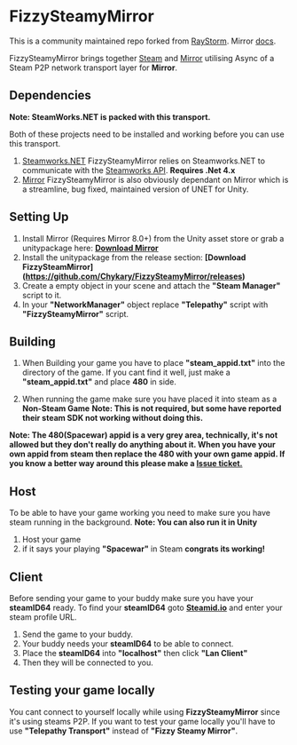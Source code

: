 # FizzySteamyMirror

This is a community maintained repo forked from [RayStorm](https://github.com/Chykary/FizzySteamyMirror). Mirror [docs](https://mirror-networking.com/docs/Transports/Fizzy.html).

FizzySteamyMirror brings together [Steam](https://store.steampowered.com/) and [Mirror](https://github.com/vis2k/Mirror) utilising Async of a Steam P2P network transport layer for **Mirror**.

## Dependencies
**Note: SteamWorks.NET is packed with this transport.**

Both of these projects need to be installed and working before you can use this transport.
1. [Steamworks.NET](https://github.com/rlabrecque/Steamworks.NET) FizzySteamyMirror relies on Steamworks.NET to communicate with the [Steamworks API](https://partner.steamgames.com/doc/sdk). **Requires .Net 4.x**  
2. [Mirror](https://github.com/vis2k/Mirror) FizzySteamyMirror is also obviously dependant on Mirror which is a streamline, bug fixed, maintained version of UNET for Unity.

## Setting Up

1. Install Mirror (Requires Mirror 8.0+) from the Unity asset store or grab a unitypackage here: **[Download Mirror](https://github.com/vis2k/Mirror/releases)**
3. Install the unitypackage from the release section: **[Download FizzySteamMirror] (https://github.com/Chykary/FizzySteamyMirror/releases)**
2. Create a empty object in your scene and attach the **"Steam Manager"** script to it.
3. In your **"NetworkManager"** object replace **"Telepathy"** script with **"FizzySteamyMirror"** script.

## Building
1. When Building your game you have to place **"steam_appid.txt"** into the directory of the game. If you cant find it well, just make a **"steam_appid.txt"** and place **480** in side.

2. When running the game make sure you have placed it into steam as a **Non-Steam Game** **Note: This is not required, but some have reported their steam SDK not working without doing this.**

**Note: The 480(Spacewar) appid is a very grey area, technically, it's not allowed but they don't really do anything about it. When you have your own appid from steam then replace the 480 with your own game appid.
If you know a better way around this please make a [Issue ticket.](https://github.com/Chykary/FizzySteamyMirror/issues)**

## Host
To be able to have your game working you need to make sure you have steam running in the background. 
**Note: You can also run it in Unity**

1. Host your game
2. if it says your playing **"Spacewar"** in Steam **congrats its working!**

## Client
Before sending your game to your buddy make sure you have your **steamID64** ready. To find your **steamID64** goto **[Steamid.io](https://steamid.io/lookup)** and enter your steam profile URL.

1. Send the game to your buddy.
2. Your buddy needs your **steamID64** to be able to connect.
3. Place the **steamID64** into **"localhost"** then click **"Lan Client"**
5. Then they will be connected to you.

## Testing your game locally

You cant connect to yourself locally while using **FizzySteamyMirror** since it's using steams P2P. If you want to test your game locally you'll have to use **"Telepathy Transport"** instead of **"Fizzy Steamy Mirror"**.
